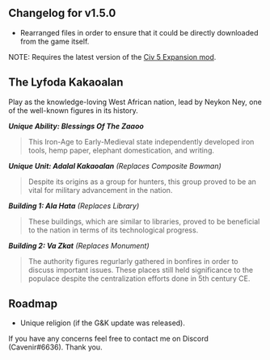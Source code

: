 ## Changelog for v1.5.0
- Rearranged files in order to ensure that it could be directly downloaded from the game itself.

NOTE: Requires the latest version of the [Civ 5 Expansion mod](https://github.com/k4zoo/Civ5ExpansionMod).

## The Lyfoda Kakaoalan  
Play as the knowledge-loving West African nation, lead by Neykon Ney, one of the well-known figures in its history.  

***Unique Ability: Blessings Of The Zaaoo*** 
> This Iron-Age to Early-Medieval state independently developed iron tools, hemp paper, elephant domestication, and writing.

***Unique Unit: Adalal Kakaoalan** (Replaces Composite Bowman)*  
> Despite its origins as a group for hunters, this group proved to be an vital for military advancement in the nation.  

***Building 1: Ala Hata** (Replaces Library)*  
> These buildings, which are similar to libraries, proved to be beneficial to the nation in terms of its technological progress. 

***Building 2: Va Zkat** (Replaces Monument)*  
> The authority figures regurlarly gathered in bonfires in order to discuss important issues. These places still held significance to the populace despite the centralization efforts done in 5th century CE. 

## Roadmap
- Unique religion (if the G&K update was released).

If you have any concerns feel free to contact me on Discord (Cavenir#6636). Thank you.
